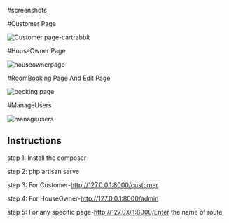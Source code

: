 #screenshots

#Customer Page

![Customer page-cartrabbit](https://github.com/Jeeva-21BSR017/cartrabbit-php-project/assets/125787661/410cb24c-24ee-472e-8473-2fcedb3a926c)

#HouseOwner Page
 
![houseownerpage](https://github.com/Jeeva-21BSR017/cartrabbit-php-project/assets/125787661/50056ee0-0403-4077-a5d8-f32e255bd59c)

#RoomBooking Page And Edit Page

![booking page](https://github.com/Jeeva-21BSR017/cartrabbit-php-project/assets/125787661/841f2cc3-4e0b-4083-935f-0dbadd1de8d5)

#ManageUsers

![manageusers](https://github.com/Jeeva-21BSR017/cartrabbit-php-project/assets/125787661/f4a4c524-4b54-4992-9caf-297d2efd8941)


## Instructions

step 1: Install the composer

step 2: php artisan serve

step 3: For Customer-http://127.0.0.1:8000/customer

step 4: For HouseOwner-http://127.0.0.1:8000/admin

step 5: For any specific page-http://127.0.0.1:8000/Enter the name of route
